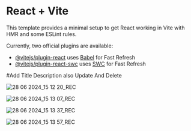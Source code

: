 # React + Vite

This template provides a minimal setup to get React working in Vite with HMR and some ESLint rules.

Currently, two official plugins are available:

- [@vitejs/plugin-react](https://github.com/vitejs/vite-plugin-react/blob/main/packages/plugin-react/README.md) uses [Babel](https://babeljs.io/) for Fast Refresh
- [@vitejs/plugin-react-swc](https://github.com/vitejs/vite-plugin-react-swc) uses [SWC](https://swc.rs/) for Fast Refresh

  
#Add Title Description also Update And Delete 

![28 06 2024_15 12 20_REC](https://github.com/Sulochnabudia/Notes-Application/assets/117648334/e9f403ca-c5f1-417c-9824-78c6d3959712)

![28 06 2024_15 13 07_REC](https://github.com/Sulochnabudia/Notes-Application/assets/117648334/2c2700b2-7765-465c-a450-f483c3ce35a9)

![28 06 2024_15 13 37_REC](https://github.com/Sulochnabudia/Notes-Application/assets/117648334/cd357e97-d012-44a3-80ce-0a0f2ef7cc4f)

![28 06 2024_15 13 57_REC](https://github.com/Sulochnabudia/Notes-Application/assets/117648334/ee4514cd-7427-4b37-8b62-99f38cec6558)
